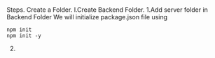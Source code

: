 ###
Steps.
Create a Folder.
I.Create Backend Folder.
1.Add server folder in Backend Folder
We will initialize package.json file using 

```
npm init
npm init -y
```
2.

